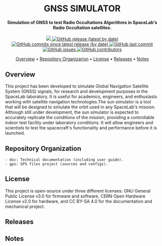 <h1 align="center">
	GNSS SIMULATOR
	<br>
</h1>

<h4 align="center">Simulation of GNSS to test Radio Occultations Algorithms in SpaceLab's Radio Occultation satellites.</h4>

<p align="center">
	<a href="https://github.com/spacelab-ufsc/spacelab#versioning">
		<img src="https://img.shields.io/badge/status-in%20development-red?style=for-the-badge">
	</a>
	<a href="https://github.com/spacelab-ufsc/sun-simulator/releases">
		<img alt="GitHub release (latest by date)" src="https://img.shields.io/github/v/release/spacelab-ufsc/gnss-simulation?style=for-the-badge">
	</a>
	<a href="https://github.com/spacelab-ufsc/gnss-simulation/releases">
		<img alt="GitHub commits since latest release (by date)" src="https://img.shields.io/github/commits-since/spacelab-ufsc/sun-simulator/latest?style=for-the-badge">
	</a>
	<a href="https://github.com/spacelab-ufsc/gnss-simulation/commits/master">
		<img alt="GitHub last commit" src="https://img.shields.io/github/last-commit/spacelab-ufsc/gnss-simulations?style=for-the-badge">
	</a>
	<a href="https://github.com/spacelab-ufsc/gnss-simulation/issues">
		<img alt="GitHub issues" src="https://img.shields.io/github/issues/spacelab-ufsc/gnss-simulation?style=for-the-badge">
	</a>
	<a href="https://github.com/spacelab-ufsc/gnss-simulation/graphs/contributors">
		<img alt="GitHub contributors" src="https://img.shields.io/github/contributors/spacelab-ufsc/gnss-simulation?color=yellow&style=for-the-badge">
	</a>
</p>

<p align="center">
  	<a href="#overview">Overview</a> •
  	<a href="#repository-organization">Repository Organizarion</a> •
  	<a href="#license">License</a> •
  	<a href="#releases">Releases</a> •
  	<a href="#notes">Notes</a>
</p>


## Overview

This project has been developed to simulate Global Navigation Satellite System (GNSS) signals, for research and development purposes in the SpaceLab laboratory. It is useful for academics, engineers, and enthusiasts working with satellite navigation technologies.The sun simulator is a tool that will be designed to simulate the orbit used in any SpaceLab's mission. Although still under development, the sun simulator is expected to accurately replicate the conditions of the mission, providing a controllable indoor test facility under laboratory conditions. It will allow engineers and scientists to test the spacecraft's functionality and performance before it is launched.

## Repository Organization
	- doc: Technical documentation (including user guide).
	- gps: GPS files project (sources and configs).

## License

This project is open-source under three different licenses: GNU General Public License v3.0 for firmware and software, CERN Open Hardware License v2.0 for hardware, and CC BY-SA 4.0 for the documentation and mechanical project.

## Releases

## Notes




